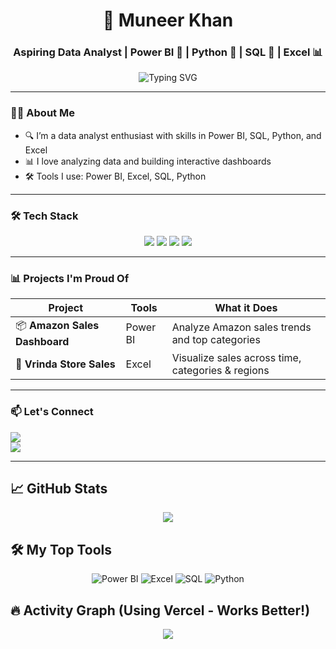 <h1 align="center">🚀 Muneer Khan</h1>
<h3 align="center">Aspiring Data Analyst | Power BI 💛 | Python 🐍 | SQL 💾 | Excel 📊</h3>

<p align="center">
  <img src="https://readme-typing-svg.herokuapp.com?font=Fira+Code&size=24&pause=1000&color=00FF99&center=true&vCenter=true&width=435&lines=Welcome+to+my+GitHub!;I+love+analyzing+data+%F0%9F%94%AC;Let's+connect+and+grow+%F0%9F%92%9A" alt="Typing SVG" />
</p>

---

### 🧑‍💻 About Me


- 🔍 I’m a data analyst enthusiast with skills in Power BI, SQL, Python, and Excel
- 📊 I love analyzing data and building interactive dashboards
- 🛠️ Tools I use: Power BI, Excel, SQL, Python

---

### 🛠️ Tech Stack

<p align="center">
  <img src="https://img.shields.io/badge/PowerBI-F2C811?style=for-the-badge&logo=powerbi&logoColor=black" />
  <img src="https://img.shields.io/badge/Python-3776AB?style=for-the-badge&logo=python&logoColor=white" />
  <img src="https://img.shields.io/badge/SQL-4479A1?style=for-the-badge&logo=postgresql&logoColor=white" />
  <img src="https://img.shields.io/badge/Excel-217346?style=for-the-badge&logo=microsoft-excel&logoColor=white" />
</p>

---

### 📊 Projects I'm Proud Of

| Project | Tools | What it Does |
|--------|-------|---------------|
| 📦 **Amazon Sales Dashboard** | Power BI | Analyze Amazon sales trends and top categories |
| 🏬 **Vrinda Store Sales** | Excel | Visualize sales across time, categories & regions |

---

### 📫 Let's Connect

<p>
  <a href="https://www.linkedin.com/in/muneer-khan0786/">
    <img src="https://img.shields.io/badge/LinkedIn-blue?logo=linkedin&logoColor=white" />
  </a><br>
  <a href="mailto:niyazimuneer0786@gmail.com">
    <img src="https://img.shields.io/badge/Gmail-red?logo=gmail&logoColor=white" />
  </a>
</p>

---

## 📈 GitHub Stats

<p align="center">
  <img src="https://github-readme-stats.vercel.app/api?username=Muneerkhan07&show_icons=true&theme=radical" />
</p>

## 🛠️ My Top Tools

<p align="center">
  <img src="https://img.shields.io/badge/PowerBI-F2C811?style=for-the-badge&logo=powerbi&logoColor=black" alt="Power BI" />
  <img src="https://img.shields.io/badge/Excel-217346?style=for-the-badge&logo=microsoft-excel&logoColor=white" alt="Excel" />
  <img src="https://img.shields.io/badge/SQL-4479A1?style=for-the-badge&logo=postgresql&logoColor=white" alt="SQL" />
  <img src="https://img.shields.io/badge/Python-3776AB?style=for-the-badge&logo=python&logoColor=white" alt="Python" />
</p>


## 🔥 Activity Graph (Using Vercel - Works Better!)

<p align="center">
  <img src="https://github-readme-activity-graph.vercel.app/graph?username=Muneerkhan07&theme=react-dark" />
</p>



